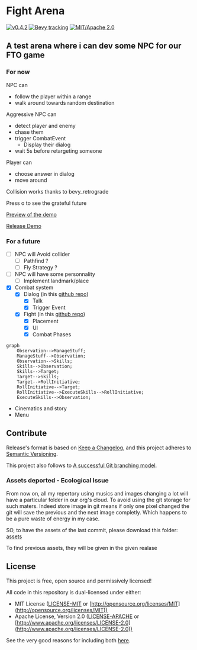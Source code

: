 # Fight Arena

[![v0.4.2](https://img.shields.io/badge/v0.4.2-gray?style=flat&logo=github&logoColor=181717&link=https://github.com/Fabinistere/figh_arena/releases/tag/v0.4.2)](https://github.com/Fabinistere/figh_arena/releases/tag/v0.4.2)
[![Bevy tracking](https://img.shields.io/badge/Bevy%20tracking-released%20version-lightblue)](https://github.com/bevyengine/bevy/blob/main/docs/plugins_guidelines.md#main-branch-tracking)
[![MIT/Apache 2.0](https://img.shields.io/badge/license-MIT%2FApache-blue.svg)](https://github.com/fabinistere/bevy_trun-based_combat#license)

## A test arena where i can dev some NPC for our FTO game

### For now

NPC can

- follow the player within a range
- walk around towards random destination

Aggressive NPC can

- detect player and enemy
- chase them
- trigger CombatEvent
  - Display their dialog
- wait 5s before retargeting someone

Player can

- choose answer in dialog
- move around

Collision works thanks to bevy_retrograde

Press o to see the grateful future

[Preview of the demo](https://user-images.githubusercontent.com/73140258/212979807-92f376d4-a974-4827-88af-2687e725bc3b.mp4)

[Release Demo](https://fabinistere.github.io/figh_arena/)

### For a future

- [ ] NPC will Avoid collider
  - [ ] Pathfind ?
  - [ ] Fly Strategy ?
- [ ] NPC will have some personnality
  - [ ] Implement landmark/place
- [x] Combat system
  - [x] Dialog (in this [github repo](https://github.com/Fabinistere/yml_dialog))
    - [x] Talk
    - [x] Trigger Event
  - [x] Fight (in this [github repo](https://github.com/Fabinistere/bevy_turn-based_combat))
    - [x] Placement
    - [x] UI
    - [x] Combat Phases

```mermaid
graph
    Observation-->ManageStuff;
    ManageStuff-->Observation;
    Observation-->Skills;
    Skills-->Observation;
    Skills-->Target;
    Target-->Skills;
    Target-->RollInitiative;
    RollInitiative-->Target;
    RollInitiative-->ExecuteSkills-->RollInitiative;
    ExecuteSkills-->Observation;
```

- Cinematics and story
- Menu

## Contribute

Release's format is based on [Keep a Changelog](https://keepachangelog.com/en/1.0.0/),
and this project adheres to [Semantic Versioning](https://semver.org/spec/v2.0.0.html).

This project also follows to [A successful Git branching model](https://nvie.com/posts/a-successful-git-branching-model/).

### Assets deported - Ecological Issue

From now on, all my repertory using musics and images changing a lot will have a particular folder in our org's cloud.
To avoid using the git storage for such maters.
Indeed store image in git means if only one pixel changed the git will save the previous and the next image completly.
Which happens to be a pure waste of energy in my case.

SO, to have the assets of the last commit, please download this folder:
[assets](https://drive.google.com/drive/folders/1jcYH7U0qzLvyE25JEkXixoA6EWw6KNN5?usp=share_link)

To find previous assets, they will be given in the given realase

## License

This project is free, open source and permissively licensed!

All code in this repository is dual-licensed under either:

- MIT License ([LICENSE-MIT](LICENSE-MIT) or [http://opensource.org/licenses/MIT](http://opensource.org/licenses/MIT))
- Apache License, Version 2.0 ([LICENSE-APACHE](LICENSE-APACHE) or [http://www.apache.org/licenses/LICENSE-2.0](http://www.apache.org/licenses/LICENSE-2.0))

See the very good reasons for including both [here](https://github.com/bevyengine/bevy/issues/2373).
